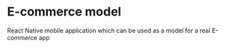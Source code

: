 # E-commerce model

React Native mobile application which can be used as a model for a real E-commerce app
